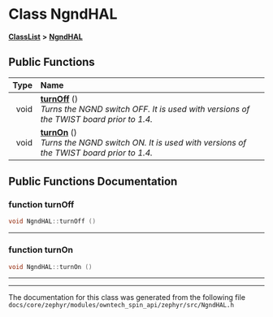 

# Class NgndHAL



[**ClassList**](annotated.md) **>** [**NgndHAL**](classNgndHAL.md)










































## Public Functions

| Type | Name |
| ---: | :--- |
|  void | [**turnOff**](#function-turnoff) () <br>_Turns the NGND switch OFF. It is used with versions of the TWIST board prior to 1.4._  |
|  void | [**turnOn**](#function-turnon) () <br>_Turns the NGND switch ON. It is used with versions of the TWIST board prior to 1.4._  |




























## Public Functions Documentation




### function turnOff 

```C++
void NgndHAL::turnOff () 
```




<hr>



### function turnOn 

```C++
void NgndHAL::turnOn () 
```




<hr>

------------------------------
The documentation for this class was generated from the following file `docs/core/zephyr/modules/owntech_spin_api/zephyr/src/NgndHAL.h`

